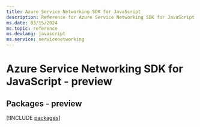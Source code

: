 ```yaml
---
title: Azure Service Networking SDK for JavaScript
description: Reference for Azure Service Networking SDK for JavaScript
ms.date: 03/15/2024
ms.topic: reference
ms.devlang: javascript
ms.service: servicenetworking
---
```

# Azure Service Networking SDK for JavaScript - preview
## Packages - preview
[!INCLUDE [packages](service-networking-index.md)]